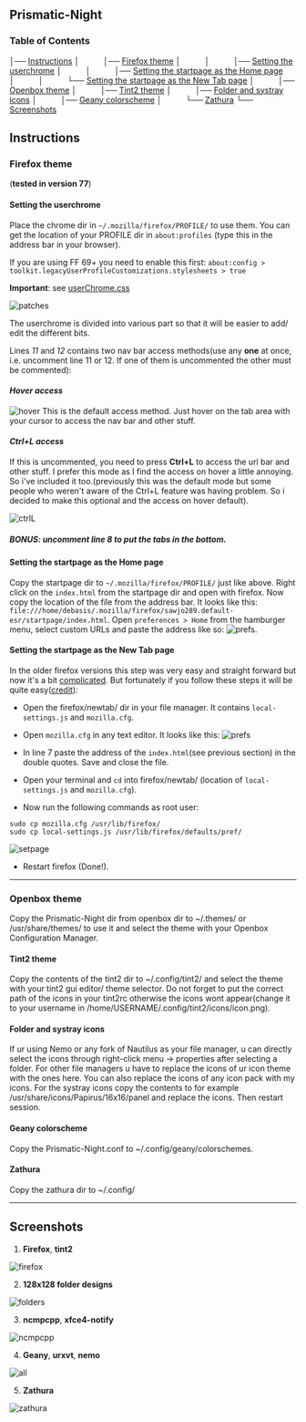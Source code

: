 ## Prismatic-Night

### Table of Contents
│── [Instructions](#Instructions)
│   │── [Firefox theme](#Firefoxtheme)
│   │   │── [Setting the userchrome](#userchrome)
│   │   │── [Setting the startpage as the Home page](#homepage)
│   │   └── [Setting the startpage as the New Tab page](#newtab)
│   │── [Openbox theme](#openbox)
│   │── [Tint2 theme](#tint2)
│   │── [Folder and systray icons](#icons)
│   │── [Geany colorscheme](#geany)
│   └── [Zathura](#zathura)
└── [Screenshots](#scrots)

## Instructions <a name="Instructions"></a>

### Firefox theme <a name="Firefoxtheme"></a>
(**tested in version 77**)

#### Setting the userchrome <a name="userchrome"></a>
Place the chrome dir in `~/.mozilla/firefox/PROFILE/` to use them. You can get the location of your PROFILE dir in `about:profiles` (type this in the address bar in your browser).

If you are using FF 69+ you need to enable this first: `about:config > toolkit.legacyUserProfileCustomizations.stylesheets > true`
 

**Important**: see [userChrome.css](https://github.com/dbuxy218/Prismatic-Night/blob/master/firefox/chrome/userChrome.css)

![patches](/screenshots/patches.png)

The userchrome is divided into various part so that it will be easier to add/ edit the different bits.

Lines *11* and *12* contains two nav bar access methods(use any **one** at once, i.e. uncomment line 11 or 12. If one of them is uncommented the other must be commented):

#### *Hover access*

![hover](/screenshots/hover.gif)
This is the default access method. Just hover on the tab area with your cursor to access the nav bar and other stuff.


#### *Ctrl+L access*
If this is uncommented, you need to press **Ctrl+L** to access the url bar and other stuff. I prefer this mode as I find the access on hover a little annoying. So i've included it too.(previously this was the default mode but some people who weren't aware of the Ctrl+L feature was having problem. So i decided to make this optional and the access on hover default).

![ctrlL](/screenshots/ctrl_L.gif)

##### **BONUS**: uncomment line 8 to put the tabs in the bottom. 

#### Setting the startpage as the Home page <a name="homepage"></a>

Copy the startpage dir to `~/.mozilla/firefox/PROFILE/` just like above. Right click on the `index.html` from the startpage dir and open with firefox. Now copy the location of the file from the address bar. It looks like this: `file:///home/debasis/.mozilla/firefox/sawjo289.default-esr/startpage/index.html`. Open `preferences > Home` from the hamburger menu, select custom URLs and paste the address like so:
![prefs](/screenshots/pref.png).

#### Setting the startpage as the New Tab page <a name="newtab"></a>
In the older firefox versions this step was very easy and straight forward but now it's a bit [complicated](https://support.mozilla.org/en-US/kb/customizing-firefox-using-autoconfig). But fortunately if you follow these steps it will be quite easy([credit](https://www.reddit.com/r/firefox/comments/ge86z4/newtab_page_to_local_file_firefox_76_redux/)):

- Open the firefox/newtab/ dir in your file manager. It contains `local-settings.js` and `mozilla.cfg`.
- Open `mozilla.cfg` in any text editor. It looks like this:
![prefs](/screenshots/cfg.png)

- In line 7 paste the address of the `index.html`(see previous section) in the double quotes. Save and close the file.

- Open your terminal and `cd` into firefox/newtab/ (location of `local-settings.js` and `mozilla.cfg`). 
- Now run the following commands as root user:
```
sudo cp mozilla.cfg /usr/lib/firefox/
sudo cp local-settings.js /usr/lib/firefox/defaults/pref/
```
![setpage](/screenshots/setpage.png)
- Restart firefox (Done!).

---

### Openbox theme <a name="openbox"></a>

Copy the Prismatic-Night dir from openbox dir to ~/.themes/ or /usr/share/themes/ to use it and select the theme with your Openbox Configuration Manager.

#### Tint2 theme <a name="tint2"></a>

Copy the contents of the tint2 dir to ~/.config/tint2/ and select the theme with your tint2 gui editor/ theme selector. Do not forget to put the correct path of the icons in your tint2rc otherwise the icons wont appear(change it to your username in /home/USERNAME/.config/tint2/icons/icon.png).

#### Folder and systray icons <a name="icons"></a>

If ur using Nemo or any fork of Nautilus as your file manager, u can directly select the icons through right-click menu -> properties after selecting a folder. For other file managers u have to replace the icons of ur icon theme with the ones here. You can also replace the icons of any icon pack with my icons. For the systray icons copy the contents to for example /usr/share/icons/Papirus/16x16/panel and replace the icons. Then restart session.

#### Geany colorscheme <a name="geany"></a>

Copy the Prismatic-Night.conf to ~/.config/geany/colorschemes.

#### Zathura <a name="zathura"></a>

Copy the zathura dir to ~/.config/

---

## Screenshots <a name="scrots"></a>

1. **Firefox**, **tint2**

![firefox](/screenshots/ff.png)

2. **128x128 folder designs**

![folders](/screenshots/folders.png)

3. **ncmpcpp**, **xfce4-notify**

![ncmpcpp](/screenshots/ncmpcpp.png)

4. **Geany**, **urxvt**, **nemo**

![all](/screenshots/all.png)

5. **Zathura**

![zathura](/screenshots/zathura.png)
